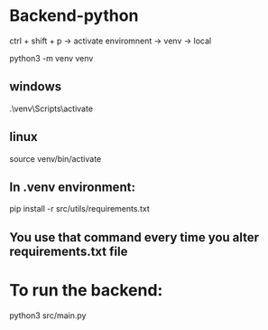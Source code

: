 # Backend-python

ctrl + shift + p -> activate enviromnent -> venv -> local

python3 -m venv venv
## windows
.\venv\Scripts\activate 
## linux
source venv/bin/activate

## In .venv environment:
pip install -r src/utils/requirements.txt
## You use that command every time you alter requirements.txt file

# To run the backend:
python3 src/main.py
